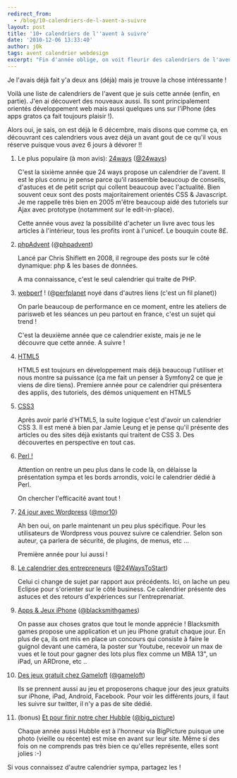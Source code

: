 ```yaml
---
redirect_from:
  - /blog/10-calendriers-de-l-avent-a-suivre
layout: post
title: '10+ calendriers de l''avent à suivre'
date: '2010-12-06 13:33:40'
author: j0k
tags: avent calendrier webdesign
excerpt: "Fin d'année oblige, on voit fleurir des calendriers de l'avent un peu partout.Je vous en propose une dizaine (webdesign, php, html5, css3, iPhone, etc ..), en espérant vous en faire découvrir quelques uns !"
---
```


Je l'avais déjà fait y'a deux ans (déjà) mais je trouve la chose intéressante !

Voilà une liste de calendriers de l'avent que je suis cette année (enfin, en partie). J'en ai découvert des nouveaux aussi. Ils sont principalement orientés développement web mais aussi quelques uns sur l'iPhone (des apps gratos ça fait toujours plaisir !).

Alors oui, je sais, on est déjà le 6 décembre, mais disons que comme ça, en découvrant ces calendriers vous avez déjà un avant gout de ce qu'il vous réserve puisque vous avez 6 jours à dévorer !!

 1. Le plus populaire (à mon avis): [24ways][1] ([@24ways][2])

    C'est la sixième année que 24 ways propose un calendrier de l'avent. Il est le plus connu je pense parce qu'il rassemble beaucoup de conseils, d'astuces et de petit script qui collent beaucoup avec l'actualité. Bien souvent ceux sont des posts majoritairement orientés CSS & Javascript. Je me rappelle très bien en 2005 m'être beaucoup aidé des tutoriels sur Ajax avec prototype (notamment sur le edit-in-place).

    Cette année vous avez la possibilité d'acheter un livre avec tous les articles à l'intérieur, tous les profits iront à l'unicef. Le bouquin coute 8£.

 2. [phpAdvent][3] (@[phpadvent][4])

    Lancé par Chris Shiflett en 2008, il regroupe des posts sur le côté dynamique: php & les bases de données.

    A ma connaissance, c'est le seul calendrier qui traite de PHP.


 3. [webperf][5] ! (@[perfplanet][6] noyé dans d'autres liens (c'est un fil planet))

    On parle beaucoup de performance en ce moment, entre les ateliers de parisweb et les séances un peu partout en france, c'est un sujet qui trend !

    C'est la deuxième année que ce calendrier existe, mais je ne le découvre que cette année. A suivre !

 4. [HTML5][7]

    HTML5 est toujours en développement mais déjà beaucoup l'utiliser et nous montre sa puissance (ça me fait un penser à Symfony2 ce que je viens de dire tiens). Premiere année pour ce calendrier qui présentera des applis, des tutoriels, des démos uniquement en HTML5

 5. [CSS3][8]

    Après avoir parlé d'HTML5, la suite logique c'est d'avoir un calendrier CSS 3. Il est mené à bien par Jamie Leung et je pense qu'il présente des articles ou des sites déjà existants qui traitent de CSS 3. Des découvertes en perspective en tout cas.

 6. [Perl !][9]

     Attention on rentre un peu plus dans le code là, on délaisse la présentation sympa et les bords arrondis, voici le calendrier dédié à Perl.

     On chercher l'efficacité avant tout !

 7. [24 jour avec Wordpress][10] ([@mor10][11])

     Ah ben oui, on parle maintenant un peu plus spécifique. Pour les utilisateurs de Wordpress vous pouvez suivre ce calendrier. Selon son auteur, ça parlera de sécurité, de plugins, de menus, etc ...

     Première année pour lui aussi !

 8. [Le calendrier des entrepreneurs][12] ([@24WaysToStart][13])

    Celui ci change de sujet par rapport aux précédents. Ici, on lache un peu Eclipse pour s'orienter sur le côté business. Ce calendrier présente des astuces et des retours d'expériences sur l'entreprenariat.


 9. [Apps & Jeux iPhone][14] ([@blacksmithgames][15])

    On passe aux choses gratos que tout le monde apprécie ! Blacksmith games propose une application et un jeu iPhone gratuit chaque jour. En plus de ça, ils ont mis en place un concours qui consiste à faire le guignol devant une caméra, la poster sur Youtube, recevoir un max de vues et le tout pour gagner des lots plus flex comme un MBA 13", un iPad, un ARDrone, etc ..

 9. [Des jeux gratuit chez Gameloft][16] ([@gameloft][17])

    Ils se prennent aussi au jeu et proposerons chaque jour des jeux gratuits sur iPhone, iPad, Android, Facebook.
    Pour voir les différents jours, il faut les suivre sur twitter, il n'y a pas de site dédié.

 9. (bonus) [Et pour finir notre cher Hubble][18] ([@big_picture][19])

    Chaque année aussi Hubble est à l'honneur via BigPicture puisque une photo (vieille ou récente) est mise en avant sur leur site.
    Même si des fois on ne comprends pas très bien ce qu'elles représente, elles sont jolies :-)

Si vous connaissez d'autre calendrier sympa, partagez les !

  [1]: http://24ways.org/2010
  [2]: http://twitter.com/24ways
  [3]: http://phpadvent.org/2010
  [4]: http://twitter.com/phpadvent
  [5]: http://calendar.perfplanet.com/2010/
  [6]: http://twitter.com/perfplanet
  [7]: http://html5advent.com/
  [8]: http://www.jamieleung.co.uk/experiments/css3advent/
  [9]: http://perladvent.pm.org/2010/
  [10]: http://www.designisphilosophy.com/24-days-of-wordpress/24-days-of-wordpress-the-wordpress-advent-calendar/
  [11]: http://twitter.com/mor10
  [12]: http://24waystostart.com/2010/
  [13]: http://twitter.com/24WaysToStart
  [14]: http://appventcalendar.com/
  [15]: http://twitter.com/blacksmithgames
  [16]: http://blog.gameloft.com/index.php/2010/11/29/twitter-advent-calendar/
  [17]: http://twitter.com/gameloft
  [18]: http://www.boston.com/bigpicture/2010/12/2010_hubble_space_telescope_ad.html
  [19]: http://twitter.com/big_picture

